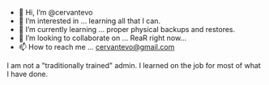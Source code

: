 - 👋 Hi, I’m @cervantevo
- 👀 I’m interested in ... learning all that I can.
- 🌱 I’m currently learning ... proper physical backups and restores. 
- 💞️ I’m looking to collaborate on ... ReaR right now...
- 📫 How to reach me ... cervantevo@gmail.com

I am not a "traditionally trained" admin. I learned on the job for most of what I have done.

<!---
cervantevo/cervantevo is a ✨ special ✨ repository because its `README.md` (this file) appears on your GitHub profile.
You can click the Preview link to take a look at your changes.
--->
